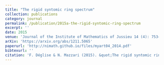 ```yaml
---
title: "The rigid syntomic ring spectrum"
collection: publications
category: journal
permalink: /publication/2015a-the-rigid-syntomic-ring-spectrum
excerpt: ''
date: 2015
venue: 'Journal of the Institute of Mathematics of Jussieu 14 (4): 753–799'
arXiv: 'https://arxiv.org/abs/1211.5065'
paperurl: 'http://nimath.github.io/files/myart04_2014.pdf'
bibtexurl: ''
citation: 'F. Déglise & N. Mazzari (2015). &quot;The rigid syntomic ring spectrum.&quot; <i>Journal of the Institute of Mathematics of Jussieu</i>, 14 (4), 753–799.'
---
```

